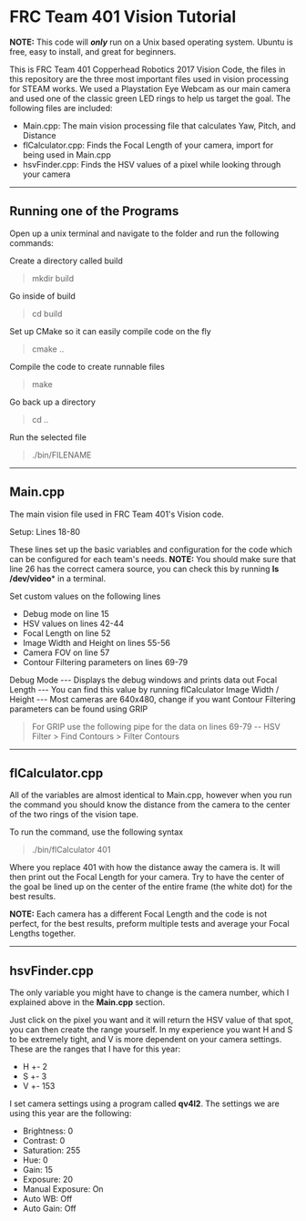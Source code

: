 FRC Team 401 Vision Tutorial
===================

**NOTE:** This code will **_only_** run on a Unix based operating system. Ubuntu is free, easy to install, and great for beginners.

This is FRC Team 401 Copperhead Robotics 2017 Vision Code, the files in this repository are the three most important files used in vision processing for STEAM works. We used a Playstation Eye Webcam as our main camera and used one of the classic green LED rings to help us target the goal. The following files are included:

 - Main.cpp: The main vision processing file that calculates Yaw, Pitch, and Distance
 - flCalculator.cpp: Finds the Focal Length of your camera, import for being used in Main.cpp
 - hsvFinder.cpp: Finds the HSV values of a pixel while looking through your camera

----------


Running one of the Programs
-------------

Open up a unix terminal and navigate to the folder and run the following commands:

Create a directory called build
>mkdir build

Go inside of build

>cd build

Set up CMake so it can easily compile code on the fly

>cmake ..

Compile the code to create runnable files

>make

Go back up a directory

>cd ..

Run the selected file

>./bin/FILENAME

----------

Main.cpp
-------------------
The main vision file used in FRC Team 401's Vision code.

Setup: Lines 18-80

These lines set up the basic variables and configuration for the code which can be configured for each team's needs.
**NOTE:** You should make sure that line 26 has the correct camera source, you can check this by running **ls /dev/video*** in a terminal.
 
 Set custom values on the following lines
 
 - Debug mode on line 15
 - HSV values on lines 42-44
 - Focal Length on line 52
 - Image Width and Height on lines 55-56
 - Camera FOV on line 57
 - Contour Filtering parameters on lines 69-79

Debug Mode --- Displays the debug windows and prints data out
Focal Length --- You can find this value by running flCalculator
Image Width / Height --- Most cameras are 640x480, change if you want
Contour Filtering parameters can be found using GRIP
>For GRIP use the following pipe for the data on lines 69-79
>-- HSV Filter > Find Contours > Filter Contours

----------

flCalculator.cpp
-------------------
All of the variables are almost identical to Main.cpp, however when you run the command you should know the distance from the camera to the center of the two rings of the vision tape.

To run the command, use the following syntax
>./bin/flCalculator 401

Where you replace 401 with how the distance away the camera is. It will then print out the Focal Length for your camera. Try to have the center of the goal be lined up on the center of the entire frame (the white dot) for the best results.

**NOTE:** Each camera has a different Focal Length and the code is not perfect, for the best results, preform multiple tests and average your Focal Lengths together.

----------

hsvFinder.cpp
-------------------
The only variable you might have to change is the camera number, which I explained above in the **Main.cpp** section. 

Just click on the pixel you want and it will return the HSV value of that spot, you can then create the range yourself. In my experience you want H and S to be extremely tight, and V is more dependent on your camera settings. These are the ranges that I have for this year:

- H +- 2
- S +- 3
- V +- 153

I set camera settings using a program called **qv4l2**. The settings we are using this year are the following:

  - Brightness: 0
  - Contrast: 0
  - Saturation: 255
  - Hue: 0
  -  Gain: 15
  - Exposure: 20
  - Manual Exposure: On
  - Auto WB: Off
  - Auto Gain: Off
	
